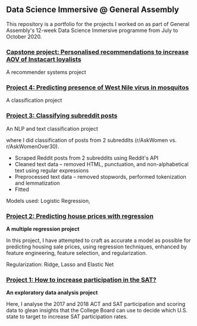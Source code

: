 ## Data Science Immersive @ General Assembly

This repository is a portfolio for the projects I worked on as part of General Assembly's 12-week Data Science Immersive programme from July to October 2020.

### [Capstone project: Personalised recommendations to increase AOV of Instacart loyalists](https://github.com/zixinlee/GA-data-science/tree/master/Capstone)

A  recommender systems project



### [Project 4: Predicting presence of West Nile virus in mosquitos](https://github.com/zixinlee/GA-data-science/tree/master/West-nile-virus)

A classification project



### [Project 3: Classifying subreddit posts](https://github.com/zixinlee/GA-data-science/tree/master/Reddit-classification)

An NLP and text classification project

where I did classification of posts from 2 subreddits (r/AskWomen vs. r/AskWomenOver30). 

- Scraped Reddit posts from 2 subreddits using Reddit's API
- Cleaned text data – removed HTML, punctuation, and non-alphabetical text using regular expressions
- Preprocessed text data – removed stopwords, performed tokenization and lemmatization 
- Fitted

Models used: Logistic Regression, 


### [Project 2: Predicting house prices with regression](https://github.com/zixinlee/GA-data-science/tree/master/House-price-prediction)

**A multiple regression project**

In this project, I have attempted to craft as accurate a model as possible for predicting housing sale prices, using regression techniques, enhanced by feature engineering, feature selection, and regularization. 

Regularization: Ridge, Lasso and Elastic Net


### [Project 1: How to increase participation in the SAT?](https://github.com/zixinlee/GA-data-science/tree/master/SAT-ACT-analysis)

**An exploratory data analysis project**

Here, I analyse the 2017 and 2018 ACT and SAT participation and scoring data to glean insights that the College Board can use to decide which U.S. state to target to increase SAT participation rates.

